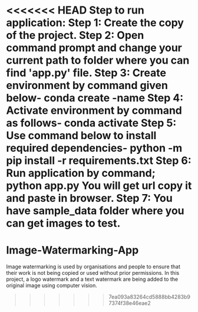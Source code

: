 <<<<<<< HEAD
Step to run application:
Step 1:	Create the copy of the project.
Step 2: Open command prompt and change your current path 
to folder where you can find 'app.py' file.
Step 3: Create environment by command given below-
conda create -name <environment name>
Step 4: Activate environment by command as follows-
conda activate <environment name>
Step 5: Use command below to install required dependencies-
python -m pip install -r requirements.txt
Step 6: Run application by command;
python app.py
You will get url copy it and paste in browser.
Step 7: You have sample_data folder where you can get images to test.
=======
# Image-Watermarking-App

Image watermarking is used by organisations and people to ensure that their work is not being copied or used without prior permissions. In this project, a logo watermark and a text watermark are being added to the original image using computer vision. 
>>>>>>> 7ea093a83264cd5888bb4283b97374f38e46eae2
